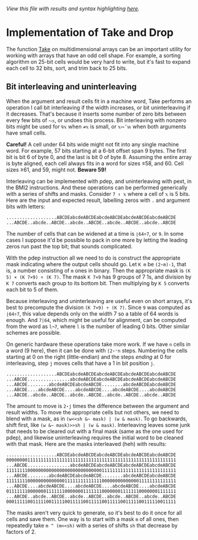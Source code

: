 *View this file with results and syntax highlighting [here](https://saltytine.github.io/BQN/implementation/primitive/take.html).*

# Implementation of Take and Drop

The function [Take](../../doc/take.md) on multidimensional arrays can be an important utility for working with arrays that have an odd cell shape. For example, a sorting algorithm on 25-bit cells would be very hard to write, but it's fast to expand each cell to 32 bits, sort, and trim back to 25 bits.

## Bit interleaving and uninterleaving

When the argument and result cells fit in a machine word, Take performs an operation I call bit interleaving if the width increases, or bit uninterleaving if it decreases. That's because it inserts some number of zero bits between every few bits of `⥊𝕩`, or undoes this process. Bit interleaving with nonzero bits might be used for `⍉𝕩` when `≠𝕩` is small, or `𝕩∾˘𝕨` when both arguments have small cells.

**Careful!** A cell under 64 bits wide might not fit into any single machine word. For example, 57 bits starting at a 6-bit offset span 9 bytes. The first bit is bit 6 of byte 0, and the last is bit 0 of byte 8. Assuming the entire array is byte aligned, each cell always fits in a word for sizes ≤58, and 60. Cell sizes ≥61, and 59, might not. **Beware 59!**

Interleaving can be implemented with pdep, and uninterleaving with pext, in the BMI2 instructions. And these operations can be performed generically with a series of shifts and masks. Consider `7 ↑ 𝕩` where a cell of `𝕩` is 5 bits. Here are the input and expected result, labelling zeros with `.` and argument bits with letters:

    ...................ABCDEabcdeABCDEabcdeABCDEabcdeABCDEabcdeABCDE
    ...ABCDE..abcde..ABCDE..abcde..ABCDE..abcde..ABCDE..abcde..ABCDE

The number of cells that can be widened at a time is `⌊64÷7`, or `9`. In some cases I suppose it'd be possible to pack in one more by letting the leading zeros run past the top bit; that sounds complicated.

With the pdep instruction all we need to do is construct the appropriate mask indicating where the output cells should go. Let `K m` be `(2⋆m)-1`, that is, a number consisting of `m` ones in binary. Then the appropriate mask is `(K 5) × (K 7×9) ÷ (K 7)`. The mask `K 7×9` has 9 groups of 7 1s, and division by `K 7` converts each group to its bottom bit. Then multiplying by `K 5` converts each bit to 5 of them.

Because interleaving and uninterleaving are useful even on short arrays, it's best to precompute the division `(K 7×9) ÷ (K 7)`. Since `9` was computed as `⌊64÷7`, this value depends only on the width 7 so a table of 64 words is enough. And `7|64`, which might be useful for alignment, can be computed from the word as `l¬7`, where `l` is the number of leading 0 bits. Other similar schemes are possible.

On generic hardware these operations take more work. If we have `n` cells in a word (9 here), then it can be done with `⌈2⋆⁼n` steps. Numbering the cells starting at 0 on the right (little-endian) and the steps _ending_ at 0 for interleaving, step `j` moves cells that have a 1 in bit position `j`.

    ...................ABCDEabcdeABCDEabcdeABCDEabcdeABCDEabcdeABCDE
    ...ABCDE................abcdeABCDEabcdeABCDEabcdeABCDEabcdeABCDE
    ...ABCDE........abcdeABCDEabcdeABCDE........abcdeABCDEabcdeABCDE
    ...ABCDE....abcdeABCDE....abcdeABCDE....abcdeABCDE....abcdeABCDE
    ...ABCDE..abcde..ABCDE..abcde..ABCDE..abcde..ABCDE..abcde..ABCDE

The amount to move is `2⋆j` times the difference between the argument and result widths. To move the appropriate cells but not others, we need to blend with a mask, as in `(w<<sh &~ mask) | (w & mask)`. To go backwards, shift first, like `(w &~ mask)>>sh | (w & mask)`. Interleaving leaves some junk that needs to be cleared out with a final mask (same as the one used for pdep), and likewise uninterleaving requires the initial word to be cleaned with that mask. Here are the masks interleaved (heh) with results:

    ...................ABCDEabcdeABCDEabcdeABCDEabcdeABCDEabcdeABCDE
    0000000011111111111111111111111111111111111111111111111111111111
    ...ABCDE................abcdeABCDEabcdeABCDEabcdeABCDEabcdeABCDE
    1111111100000000000000000000000000001111111111111111111111111111
    ...ABCDE........abcdeABCDEabcdeABCDE........abcdeABCDEabcdeABCDE
    1111111100000000000000111111111111110000000000000011111111111111
    ...ABCDE....abcdeABCDE....abcdeABCDE....abcdeABCDE....abcdeABCDE
    0111111100000001111111000000011111110000000111111100000001111111
    ...ABCDE..abcde..ABCDE..abcde..ABCDE..abcde..ABCDE..abcde..ABCDE
    0001111100111110011111001111100111110011111001111100111110011111

The masks aren't very quick to generate, so it's best to do it once for all cells and save them. One way is to start with a mask `m` of all ones, then repeatedly take `m ^ (m<<sh)` with a series of shifts `sh` that decrease by factors of 2.
